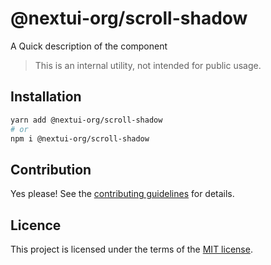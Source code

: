 # @nextui-org/scroll-shadow

A Quick description of the component

> This is an internal utility, not intended for public usage.

## Installation

```sh
yarn add @nextui-org/scroll-shadow
# or
npm i @nextui-org/scroll-shadow
```

## Contribution

Yes please! See the
[contributing guidelines](https://github.com/nextui-org/nextui/blob/master/CONTRIBUTING.md)
for details.

## Licence

This project is licensed under the terms of the
[MIT license](https://github.com/nextui-org/nextui/blob/master/LICENSE).
